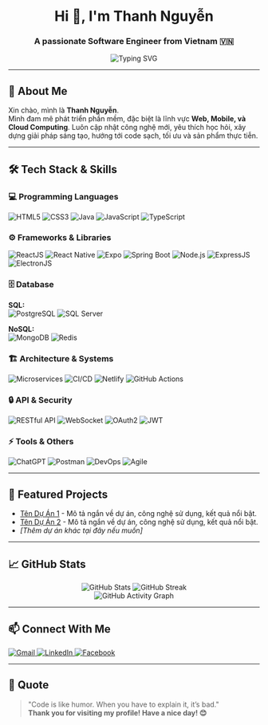 <h1 align="center">Hi 👋, I'm Thanh Nguyễn</h1>
<h3 align="center">A passionate Software Engineer from Vietnam 🇻🇳</h3>

<p align="center">
  <img src="https://readme-typing-svg.demolab.com?font=Fira+Code&pause=1000&color=36BCF7&center=true&vCenter=true&width=450&lines=Welcome+to+my+GitHub+Profile!;Coding+is+my+passion;Always+learning+new+things!" alt="Typing SVG" />
</p>

---

## 👋 About Me

Xin chào, mình là **Thanh Nguyễn**.  
Mình đam mê phát triển phần mềm, đặc biệt là lĩnh vực **Web, Mobile, và Cloud Computing**. Luôn cập nhật công nghệ mới, yêu thích học hỏi, xây dựng giải pháp sáng tạo, hướng tới code sạch, tối ưu và sản phẩm thực tiễn.

---

## 🛠️ Tech Stack & Skills

### 💻 Programming Languages
![HTML5](https://img.shields.io/badge/-HTML5-E34F26?style=flat-square&logo=html5&logoColor=white)
![CSS3](https://img.shields.io/badge/-CSS3-1572B6?style=flat-square&logo=css3)
![Java](https://img.shields.io/badge/-Java-007396?style=flat-square&logo=java)
![JavaScript](https://img.shields.io/badge/-JavaScript-F7B93E?style=flat-square&logo=javascript)
![TypeScript](https://img.shields.io/badge/-TypeScript-3178C6?style=flat-square&logo=typescript)

### ⚙️ Frameworks & Libraries
![ReactJS](https://img.shields.io/badge/-React-61DAFB?style=flat-square&logo=react)
![React Native](https://img.shields.io/badge/-React_Native-61DAFB?style=flat-square&logo=react)
![Expo](https://img.shields.io/badge/-Expo-000020?style=flat-square&logo=expo)
![Spring Boot](https://img.shields.io/badge/-Spring_Boot-6DB33F?style=flat-square&logo=spring-boot)
![Node.js](https://img.shields.io/badge/-Node.js-339933?style=flat-square&logo=nodedotjs)
![ExpressJS](https://img.shields.io/badge/-Express.js-000000?style=flat-square&logo=express)
![ElectronJS](https://img.shields.io/badge/-Electron-47848F?style=flat-square&logo=electron)

### 🗄️ Database
**SQL:**  
![PostgreSQL](https://img.shields.io/badge/-PostgreSQL-4169E1?style=flat-square&logo=postgresql)
![SQL Server](https://img.shields.io/badge/-SQL_Server-CC2927?style=flat-square&logo=microsoft-sql-server)
<!-- Thêm các database SQL khác nếu có -->

**NoSQL:**  
![MongoDB](https://img.shields.io/badge/-MongoDB-47A248?style=flat-square&logo=mongodb)
![Redis](https://img.shields.io/badge/-Redis-DC382D?style=flat-square&logo=redis)

### 🏗️ Architecture & Systems
![Microservices](https://img.shields.io/badge/-Microservices-15AABF?style=flat-square&logo=docker)
![CI/CD](https://img.shields.io/badge/-CI/CD-3DDC84?style=flat-square&logo=github-actions)
![Netlify](https://img.shields.io/badge/-Netlify-00C7B7?style=flat-square&logo=netlify)
![GitHub Actions](https://img.shields.io/badge/-GitHub%20Actions-2088FF?style=flat-square&logo=github-actions)

### 🔒 API & Security
![RESTful API](https://img.shields.io/badge/-RESTful_API-6C3483?style=flat-square&logo=api)
![WebSocket](https://img.shields.io/badge/-WebSocket-FF6F00?style=flat-square&logo=websocket)
![OAuth2](https://img.shields.io/badge/-OAuth2-006400?style=flat-square&logo=oauth)
![JWT](https://img.shields.io/badge/-JWT-000000?style=flat-square&logo=json-web-tokens)

### ⚡ Tools & Others
![ChatGPT](https://img.shields.io/badge/-ChatGPT-10A37F?style=flat-square&logo=openai)
![Postman](https://img.shields.io/badge/-Postman-FF6C37?style=flat-square&logo=postman)
![DevOps](https://img.shields.io/badge/-DevOps-0078D7?style=flat-square&logo=azuredevops)
![Agile](https://img.shields.io/badge/-Agile/Scrum-29B6F6?style=flat-square&logo=scrumalliance)
<!-- Thêm/bớt badge nếu muốn -->

---

## 📌 Featured Projects

<!-- Gợi ý: Đưa link trực tiếp, mô tả ngắn gọn, có thể thêm icon dự án -->
- [Tên Dự Án 1](https://github.com/hoctrohoangthanh/project1) - Mô tả ngắn về dự án, công nghệ sử dụng, kết quả nổi bật.
- [Tên Dự Án 2](https://github.com/hoctrohoangthanh/project2) - Mô tả ngắn về dự án, công nghệ sử dụng, kết quả nổi bật.
- _[Thêm dự án khác tại đây nếu muốn]_

---

## 📈 GitHub Stats

<p align="center">
  <img src="https://github-readme-stats.vercel.app/api?username=Thanh123st&show_icons=true&theme=radical" alt="GitHub Stats" />
  <img src="https://github-readme-streak-stats.herokuapp.com/?user=Thanh123st&theme=radical" alt="GitHub Streak" />
  <br/>
  <img src="https://github-readme-activity-graph.cyclic.app/graph?username=Thanh123st&theme=react-dark" alt="GitHub Activity Graph" />
</p>

---

## 📫 Connect With Me

<p align="left">
  <a href="mailto:hoctrohoangthanh@gmail.com" target="_blank">
    <img src="https://img.shields.io/badge/-Gmail-D14836?style=flat-square&logo=gmail&logoColor=white" alt="Gmail" />
  </a>
  <a href="www.linkedin.com/in/thanh-nguyễn-aaab0836a" target="_blank">
    <img src="https://img.shields.io/badge/-LinkedIn-0077B5?style=flat-square&logo=linkedin&logoColor=white" alt="LinkedIn" />
  </a>
  <a href="https://www.facebook.com/nguyen.thanh.929165" target="_blank">
    <img src="https://img.shields.io/badge/-Facebook-1877F2?style=flat-square&logo=facebook&logoColor=white" alt="Facebook" />
  </a>
  <!-- Thêm các kênh khác nếu cần -->
</p>

---

## 📝 Quote

> "Code is like humor. When you have to explain it, it’s bad."  
> **Thank you for visiting my profile! Have a nice day! 😊**

<!-- 
Chú thích: 
- Thay thế hoặc bổ sung thông tin cá nhân, dự án ở các vị trí đã ghi chú.
- Có thể đổi câu quote hoặc bổ sung thêm mục nếu muốn.
-->
